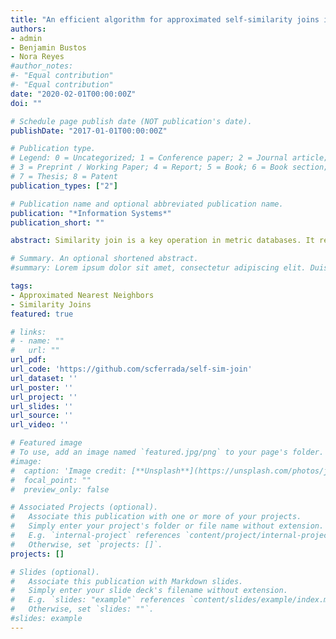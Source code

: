 ```yaml
---
title: "An efficient algorithm for approximated self-similarity joins in metric spaces"
authors:
- admin
- Benjamin Bustos
- Nora Reyes
#author_notes:
#- "Equal contribution"
#- "Equal contribution"
date: "2020-02-01T00:00:00Z"
doi: ""

# Schedule page publish date (NOT publication's date).
publishDate: "2017-01-01T00:00:00Z"

# Publication type.
# Legend: 0 = Uncategorized; 1 = Conference paper; 2 = Journal article;
# 3 = Preprint / Working Paper; 4 = Report; 5 = Book; 6 = Book section;
# 7 = Thesis; 8 = Patent
publication_types: ["2"]

# Publication name and optional abbreviated publication name.
publication: "*Information Systems*"
publication_short: ""

abstract: Similarity join is a key operation in metric databases. It retrieves all pairs of elements that are similar. Solving such a problem usually requires comparing every pair of objects of the datasets, even when indexing and ad hoc algorithms are used. We propose a simple and efficient algorithm for the computation of the approximated k nearest neighbor self-similarity join. This algorithm computes Θ(n3∕2) distances and it is empirically shown that it reaches an empirical precision of 46% in real-world datasets. We provide a comparison to other common techniques such as Quickjoin and Locality-Sensitive Hashing and argue that our proposal has a better execution time and average precision.

# Summary. An optional shortened abstract.
#summary: Lorem ipsum dolor sit amet, consectetur adipiscing elit. Duis posuere tellus ac convallis placerat. Proin tincidunt magna sed ex sollicitudin condimentum.

tags:
- Approximated Nearest Neighbors
- Similarity Joins
featured: true

# links:
# - name: ""
#   url: ""
url_pdf: 
url_code: 'https://github.com/scferrada/self-sim-join'
url_dataset: ''
url_poster: ''
url_project: ''
url_slides: ''
url_source: ''
url_video: ''

# Featured image
# To use, add an image named `featured.jpg/png` to your page's folder. 
#image:
#  caption: 'Image credit: [**Unsplash**](https://unsplash.com/photos/jdD8gXaTZsc)'
#  focal_point: ""
#  preview_only: false

# Associated Projects (optional).
#   Associate this publication with one or more of your projects.
#   Simply enter your project's folder or file name without extension.
#   E.g. `internal-project` references `content/project/internal-project/index.md`.
#   Otherwise, set `projects: []`.
projects: []

# Slides (optional).
#   Associate this publication with Markdown slides.
#   Simply enter your slide deck's filename without extension.
#   E.g. `slides: "example"` references `content/slides/example/index.md`.
#   Otherwise, set `slides: ""`.
#slides: example
---
```

